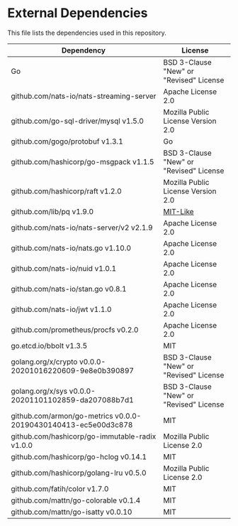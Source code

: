 # External Dependencies

This file lists the dependencies used in this repository.

| Dependency | License |
|-|-|
| Go | BSD 3-Clause "New" or "Revised" License |
| github.com/nats-io/nats-streaming-server | Apache License 2.0 |
| github.com/go-sql-driver/mysql v1.5.0 | Mozilla Public License Version 2.0 |
| github.com/gogo/protobuf v1.3.1 | Go |
| github.com/hashicorp/go-msgpack v1.1.5 | BSD 3-Clause "New" or "Revised" License |
| github.com/hashicorp/raft v1.2.0 | Mozilla Public License Version 2.0 |
| github.com/lib/pq v1.9.0 | [MIT-Like](https://github.com/lib/pq/blob/master/LICENSE.md) |
| github.com/nats-io/nats-server/v2 v2.1.9 | Apache License 2.0 |
| github.com/nats-io/nats.go v1.10.0 | Apache License 2.0 |
| github.com/nats-io/nuid v1.0.1 | Apache License 2.0 |
| github.com/nats-io/stan.go v0.8.1 | Apache License 2.0 |
| github.com/nats-io/jwt v1.1.0 | Apache License 2.0 |
| github.com/prometheus/procfs v0.2.0 | Apache License 2.0 |
| go.etcd.io/bbolt v1.3.5 | MIT |
| golang.org/x/crypto v0.0.0-20201016220609-9e8e0b390897 | BSD 3-Clause "New" or "Revised" License |
| golang.org/x/sys v0.0.0-20201101102859-da207088b7d1 | BSD 3-Clause "New" or "Revised" License |
| github.com/armon/go-metrics v0.0.0-20190430140413-ec5e00d3c878 | MIT |
| github.com/hashicorp/go-immutable-radix v1.0.0 | Mozilla Public License 2.0 |
| github.com/hashicorp/go-hclog v0.14.1 | MIT |
| github.com/hashicorp/golang-lru v0.5.0 | Mozilla Public License 2.0 |
| github.com/fatih/color v1.7.0 | MIT |
| github.com/mattn/go-colorable v0.1.4 | MIT |
| github.com/mattn/go-isatty v0.0.10 | MIT |
